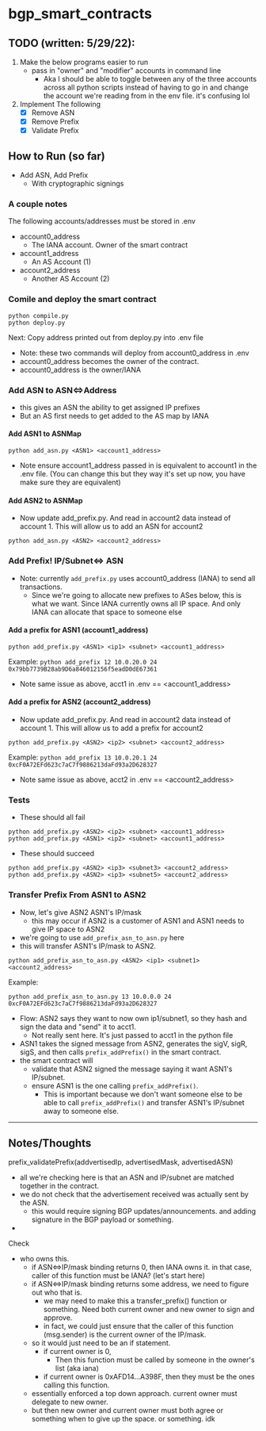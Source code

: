 # bgp_smart_contracts

## TODO (written: 5/29/22):
1) Make the below programs easier to run
    - pass in "owner" and "modifier" accounts in command line
        - Aka I should be able to toggle between any of the three accounts across all python scripts instead of having to go in and change the account we're reading from in the env file. it's confusing lol
2) Implement The following
    - [x] Remove ASN 
    - [x] Remove Prefix
    - [x] Validate Prefix

## How to Run (so far)
- Add ASN, Add Prefix
    - With cryptographic signings

### A couple notes
The following accounts/addresses must be stored in .env
- account0_address 
    - The IANA account. Owner of the smart contract
- account1_address 
    - An AS Account (1)
- account2_address
    - Another AS Account (2)

### Comile and deploy the smart contract
```
python compile.py 
python deploy.py 
```
Next: Copy address printed out from deploy.py into .env file

- Note: these two commands will deploy from account0_address in .env
- account0_address becomes the owner of the contract. 
- account0_address is the owner/IANA


### Add ASN to ASN<=>Address 
- this gives an ASN the ability to get assigned IP prefixes
- But an AS first needs to get added to the AS map by IANA

#### Add ASN1 to ASNMap
```
python add_asn.py <ASN1> <account1_address>
```
- Note ensure account1_address passed in is equivalent to account1 in the .env file. (You can change this but they way it's set up now, you have make sure they are equivalent)

#### Add ASN2 to ASNMap
- Now update add_prefix.py. And read in account2 data instead of account 1. This will allow us to add an ASN for account2
```
python add_asn.py <ASN2> <account2_address>
```

### Add Prefix! IP/Subnet<=> ASN
- Note: currently `add_prefix.py` uses account0_address (IANA) to send all transactions.
    - Since we're going to allocate new prefixes to ASes below, this is what we want. Since IANA currently owns all IP space. And only IANA can allocate that space to someone else

#### Add a prefix for ASN1 (account1_address)
```
python add_prefix.py <ASN1> <ip1> <subnet> <account1_address>
```
Example: 
```python add_prefix 12 10.0.20.0 24 0x79bb7739B28ab9D6a846012156f5eadD0dE67361```
- Note same issue as above, acct1 in .env == <account1_address>

#### Add a prefix for ASN2 (account2_address)
- Now update add_prefix.py. And read in account2 data instead of account 1. This will allow us to add a prefix for account2
```
python add_prefix.py <ASN2> <ip2> <subnet> <account2_address>
```
Example: 
```python add_prefix 13 10.0.20.1 24 0xcF0A72EFd623c7aC7f9886213daFd93a2D628327```
- Note same issue as above, acct2 in .env == <account2_address>


### Tests
- These should all fail
```
python add_prefix.py <ASN2> <ip2> <subnet> <account1_address>
python add_prefix.py <ASN1> <ip2> <subnet> <account1_address>
```

- These should succeed
```
python add_prefix.py <ASN2> <ip3> <subnet3> <account2_address>
python add_prefix.py <ASN2> <ip3> <subnet5> <account2_address>
```

### Transfer Prefix From ASN1 to ASN2
- Now, let's give ASN2 ASN1's IP/mask
    - this may occur if ASN2 is a customer of ASN1 and ASN1 needs to give IP space to ASN2
- we're going to use `add_prefix_asn_to_asn.py` here
- this will transfer ASN1's IP/mask to ASN2. 

```
python add_prefix_asn_to_asn.py <ASN2> <ip1> <subnet1> <account2_address>
```
Example:
```
python add_prefix_asn_to_asn.py 13 10.0.0.0 24 0xcF0A72EFd623c7aC7f9886213daFd93a2D628327
```
- Flow: ASN2 says they want to now own ip1/subnet1, so they hash and sign the data and "send" it to acct1.
    - Not really sent here. It's just passed to acct1 in the python file
- ASN1 takes the signed message from ASN2, generates the sigV, sigR, sigS, and then calls `prefix_addPrefix()` in the smart contract.
- the smart contract will 
    - validate that ASN2 signed the message saying it want ASN1's IP/subnet. 
    - ensure ASN1 is the one calling `prefix_addPrefix()`.
        - This is important because we don't want someone else to be able to call `prefix_addPrefix()` and transfer ASN1's IP/subnet away to someone else.

------------------------------------------

## Notes/Thoughts
prefix_validatePrefix(addvertisedIp, advertisedMask, advertisedASN)
- all we're checking here is that an ASN and IP/subnet are matched together in the contract.
- we do not check that the advertisement received was actually sent by the ASN. 
    - this would require signing BGP updates/announcements. and adding signature in the BGP payload or something.
- 


Check
- who owns this. 
    - if ASN<=>IP/mask binding returns 0, then IANA owns it. in that case, caller of this function must be IANA? (let's start here)
    - if ASN<=>IP/mask binding returns some address, we need to figure out who that is.
        - we may need to make this a transfer_prefix() function or something. Need both current owner and new owner to sign and approve.
        - in fact, we could just ensure that the caller of this function (msg.sender) is the current owner of the IP/mask.
    - so it would just need to be an if statement. 
        - if current owner is 0,
            - Then this function must be called by someone in the owner's list (aka iana)
        - if current owner is 0xAFD14...A398F, then they must be the ones calling this function. 
    - essentially enforced a top down approach. current owner must delegate to new owner. 
    - but then new owner and current owner must both agree or something when to give up the space. or something. idk
